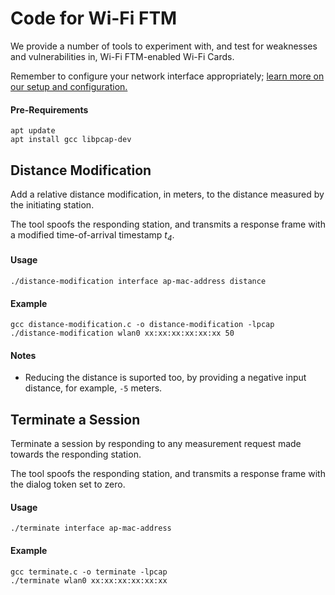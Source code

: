 # Code for Wi-Fi FTM

We provide a number of tools to experiment with, and test for weaknesses and vulnerabilities in, Wi-Fi FTM-enabled Wi-Fi Cards.

Remember to configure your network interface appropriately;
[learn more on our setup and configuration.](../setup)

#### Pre-Requirements
```
apt update
apt install gcc libpcap-dev
```

## Distance Modification

Add a relative distance modification, in meters, to the distance measured by the initiating station. 

The tool spoofs the responding station, and transmits a response frame with a modified time-of-arrival timestamp _t<sub>4</sub>_.

#### Usage
```
./distance-modification interface ap-mac-address distance
```

#### Example
```
gcc distance-modification.c -o distance-modification -lpcap
./distance-modification wlan0 xx:xx:xx:xx:xx:xx 50
```

#### Notes

- Reducing the distance is suported too, by providing a negative input distance, for example, ```-5``` meters.

## Terminate a Session

Terminate a session by responding to any measurement request made towards the responding station.

The tool spoofs the responding station, and transmits a response frame with the dialog token set to zero.

#### Usage
```
./terminate interface ap-mac-address
```

#### Example
```
gcc terminate.c -o terminate -lpcap
./terminate wlan0 xx:xx:xx:xx:xx:xx
```
